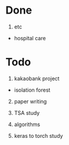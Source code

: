 # Done

1. etc
- hospital care

# Todo

1. kakaobank project
- isolation forest

2. paper writing

3. TSA study

4. algorithms

5. keras to torch study

